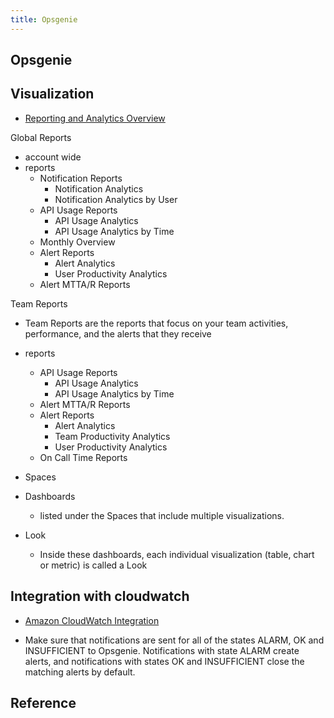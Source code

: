 ```yaml
---
title: Opsgenie
---
```


## Opsgenie


## Visualization
-  [Reporting and Analytics Overview](https://docs.opsgenie.com/docs/reporting-and-analytics-overview)

Global Reports

- account wide
-  reports
    - Notification Reports
        - Notification Analytics
        - Notification Analytics by User
    - API Usage Reports
        - API Usage Analytics
        - API Usage Analytics by Time
    - Monthly Overview
    - Alert Reports
        - Alert Analytics
        - User Productivity Analytics
    - Alert MTTA/R Reports

Team Reports

- Team Reports are the reports that focus on your team activities, performance, and the alerts that they receive
- reports
    - API Usage Reports
        - API Usage Analytics
        - API Usage Analytics by Time
    - Alert MTTA/R Reports
    - Alert Reports
        - Alert Analytics
        -  Team Productivity Analytics
        -  User Productivity Analytics
    - On Call Time Reports


- Spaces
- Dashboards
    - listed under the Spaces that include multiple visualizations. 
- Look
    - Inside these dashboards, each individual visualization (table, chart or metric) is called a Look

## Integration with cloudwatch
- [Amazon CloudWatch Integration](https://docs.opsgenie.com/docs/aws-cloudwatch-integration)

- Make sure that notifications are sent for all of the states ALARM, OK and INSUFFICIENT to Opsgenie. Notifications with state ALARM create alerts, and notifications with states OK and INSUFFICIENT close the matching alerts by default.


## Reference
